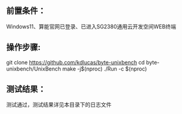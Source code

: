 ## 前置条件：

Windows11、算能官网已登录、已进入SG2380通用云开发空间WEB终端

## 操作步骤:

git clone https://github.com/kdlucas/byte-unixbench
cd byte-unixbench/UnixBench
make -j$(nproc)
./Run -c $(nproc)
## 测试结果：

测试通过，测试结果详见本目录下的日志文件

